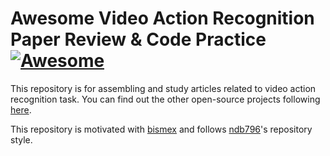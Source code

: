 # Awesome Video Action Recognition Paper Review & Code Practice [![Awesome](https://cdn.rawgit.com/sindresorhus/awesome/d7305f38d29fed78fa85652e3a63e154dd8e8829/media/badge.svg)](https://github.com/sindresorhus/awesome)

This repository is for assembling and study articles related to video action recognition task. You can find out the other open-source projects following [here](https://awesomeopensource.com/projects/action-recognition).

This repository is motivated with [bismex](https://github.com/bismex/Awesome-person-re-identification/blob/master/README.md) and follows [ndb796](https://github.com/ndb796/Deep-Learning-Paper-Review-and-Practice)'s repository style. 




